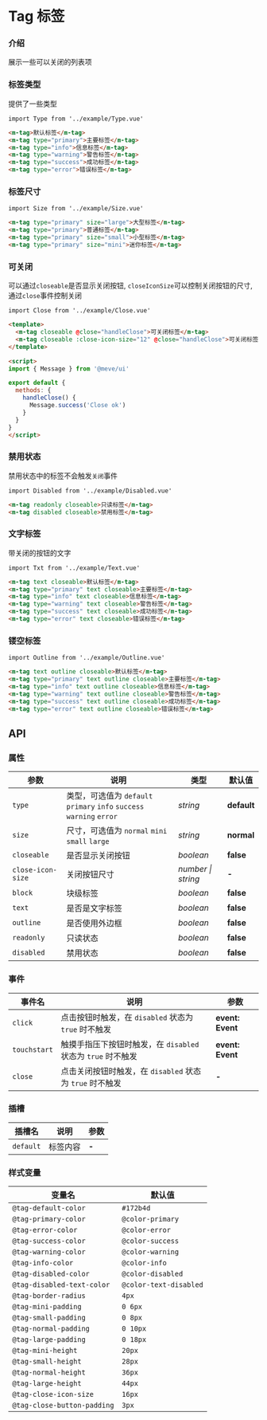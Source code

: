 # Tag 标签

### 介绍

展示一些可以关闭的列表项

### 标签类型

提供了一些类型

```vue
import Type from '../example/Type.vue'
```

```html
<m-tag>默认标签</m-tag>
<m-tag type="primary">主要标签</m-tag>
<m-tag type="info">信息标签</m-tag>
<m-tag type="warning">警告标签</m-tag>
<m-tag type="success">成功标签</m-tag>
<m-tag type="error">错误标签</m-tag>
```

### 标签尺寸

```vue
import Size from '../example/Size.vue'
```

```html
<m-tag type="primary" size="large">大型标签</m-tag>
<m-tag type="primary">普通标签</m-tag>
<m-tag type="primary" size="small">小型标签</m-tag>
<m-tag type="primary" size="mini">迷你标签</m-tag>
```

### 可关闭

可以通过`closeable`是否显示关闭按钮, `closeIconSize`可以控制关闭按钮的尺寸, 通过`close`事件控制关闭

```vue
import Close from '../example/Close.vue'
```

```html
<template>
  <m-tag closeable @close="handleClose">可关闭标签</m-tag>
  <m-tag closeable :close-icon-size="12" @close="handleClose">可关闭标签</m-tag>
</template>

<script>
import { Message } from '@meve/ui'

export default {
  methods: {
    handleClose() {
      Message.success('Close ok')
    }
  }
}  
</script>
```

### 禁用状态

禁用状态中的标签不会触发`关闭`事件

```vue
import Disabled from '../example/Disabled.vue'
```

```html
<m-tag readonly closeable>只读标签</m-tag>
<m-tag disabled closeable>禁用标签</m-tag>
```

### 文字标签

带关闭的按钮的文字

```vue
import Txt from '../example/Text.vue'
```

```html
<m-tag text closeable>默认标签</m-tag>
<m-tag type="primary" text closeable>主要标签</m-tag>
<m-tag type="info" text closeable>信息标签</m-tag>
<m-tag type="warning" text closeable>警告标签</m-tag>
<m-tag type="success" text closeable>成功标签</m-tag>
<m-tag type="error" text closeable>错误标签</m-tag>
```

### 镂空标签

```vue
import Outline from '../example/Outline.vue'
```

```html
<m-tag text outline closeable>默认标签</m-tag>
<m-tag type="primary" text outline closeable>主要标签</m-tag>
<m-tag type="info" text outline closeable>信息标签</m-tag>
<m-tag type="warning" text outline closeable>警告标签</m-tag>
<m-tag type="success" text outline closeable>成功标签</m-tag>
<m-tag type="error" text outline closeable>错误标签</m-tag>
```

## API

### 属性

| 参数 | 说明 | 类型 | 默认值 | 
| --- | --- | --- | --- | 
| `type` | 类型，可选值为 `default` `primary` `info` `success` `warning` `error` | _string_ | **default** |
| `size` | 尺寸，可选值为 `normal` `mini` `small` `large` | _string_ | **normal** |
| `closeable` | 是否显示关闭按钮 | _boolean_ | **false** |
| `close-icon-size` | 关闭按钮尺寸 | _number \| string_ | **-** |
| `block` | 块级标签 | _boolean_ | **false** | 
| `text` | 是否是文字标签 | _boolean_ | **false** | 
| `outline` | 是否使用外边框 | _boolean_ | **false** |
| `readonly` | 只读状态 | _boolean_ | **false** |
| `disabled` | 禁用状态 | _boolean_ | **false** |

### 事件

| 事件名 | 说明 | 参数 |
| --- | --- | --- |
| `click` | 点击按钮时触发，在 `disabled` 状态为 `true` 时不触发 | **event: Event** |
| `touchstart` | 触摸手指压下按钮时触发，在 `disabled` 状态为 `true` 时不触发 | **event: Event** |
| `close` | 点击关闭按钮时触发，在 `disabled` 状态为 `true` 时不触发 | **-** |

### 插槽

| 插槽名 | 说明 | 参数 |
| --- | --- | --- |
| `default` | 标签内容 | **-** |

### 样式变量

| 变量名 | 默认值 |
| --- | --- |
| `@tag-default-color` | `#172b4d` |
| `@tag-primary-color` | `@color-primary` |
| `@tag-error-color` | `@color-error` |
| `@tag-success-color` | `@color-success` |
| `@tag-warning-color` | `@color-warning` |
| `@tag-info-color` | `@color-info` |
| `@tag-disabled-color` | `@color-disabled` |
| `@tag-disabled-text-color` | `@color-text-disabled` |
| `@tag-border-radius` | `4px` |
| `@tag-mini-padding` | `0 6px` |
| `@tag-small-padding` | `0 8px` |
| `@tag-normal-padding` | `0 10px` |
| `@tag-large-padding` | `0 18px` |
| `@tag-mini-height` | `20px` |
| `@tag-small-height` | `28px` |
| `@tag-normal-height` | `36px` |
| `@tag-large-height` | `44px` |
| `@tag-close-icon-size` | `16px` |
| `@tag-close-button-padding` | `3px` |

